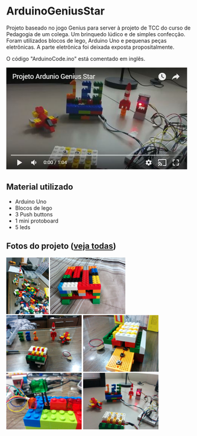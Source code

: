 # ArduinoGeniusStar
Projeto baseado no jogo Genius para server à projeto de TCC do curso de Pedagogia de um colega. Um brinquedo lúdico e de simples confecção. Foram utilizados blocos de lego, Arduino Uno e pequenas peças eletrônicas. A parte eletrônica foi deixada exposta propositalmente.

O código "ArduinoCode.ino" está comentado em inglês.

[![Vídeo do projeto](images/yt.JPG)](https://www.youtube.com/watch?v=NULblnEpr-U)

## Material utilizado
- Arduino Uno
- Blocos de lego
- 3 Push buttons
- 1 mini protoboard
- 5 leds

## Fotos do projeto ([veja todas](images))
<img src="images/IMG_20151114_204800.jpg" height="150">
<img src="images/IMG_20150826_080654.jpg" height="150">
<img src="images/IMG_20151114_223931.jpg" height="150">
<img src="images/IMG_20151114_224139.jpg" height="150">
<img src="images/IMG_20151120_181051.jpg" height="150">
<img src="images/IMG_20151231_192000.jpg" height="150">